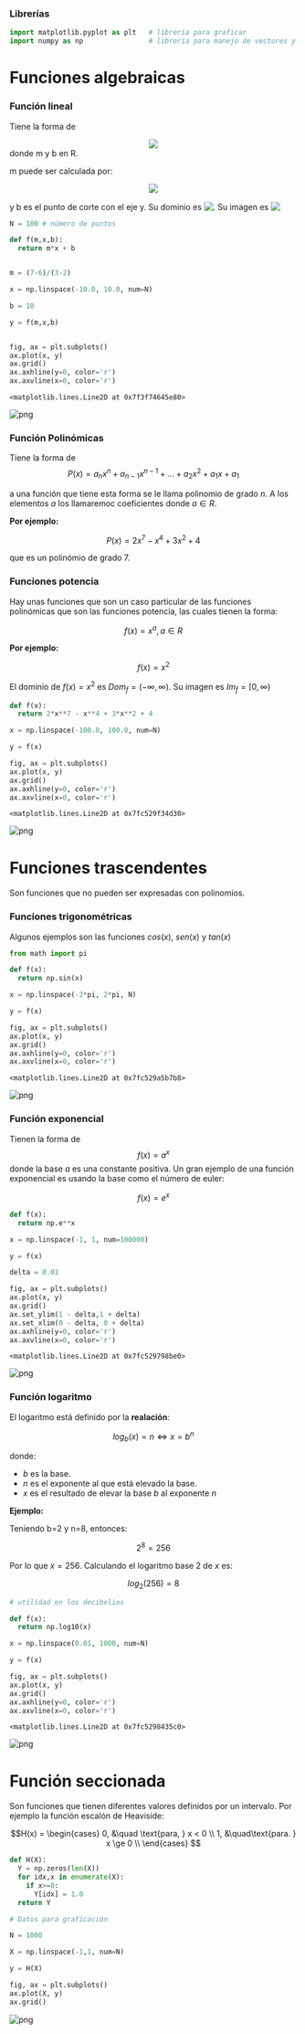 ### Librerías



```python
import matplotlib.pyplot as plt   # librería para graficar
import numpy as np                # librería para manejo de vectores y utilidades matemáticas
```

# Funciones algebraicas

### Función lineal

Tiene la forma de <!-- $$f(x)=mx + b$$ --> 

<div align="center"><img style="background: white;" src="svg\9fg2FOYvAS.svg"></div> donde m y b  en R. 

m puede ser calculada por: <!-- $$m=\frac{y_{2}-y_{1}}{x_{2}-x_{1}}$$ --> 

<div align="center"><img style="background: white;" src="svg\p52b8nfhtR.svg"></div>

y b es el punto de corte con el eje y. Su dominio es <!-- $Dom_{f} = (-\infty, \infty)$ --> <img style="transform: translateY(0.1em); background: white;" src="svg\6hlCwvsNSB.svg">. Su imagen es <!-- $Im_{f} = (-\infty, \infty)$ --> <img style="transform: translateY(0.1em); background: white;" src="svg\67UZ94I7jR.svg">





```python
N = 100 # número de puntos

def f(m,x,b):
  return m*x + b


m = (7-6)/(3-2)

x = np.linspace(-10.0, 10.0, num=N)

b = 10

y = f(m,x,b)


fig, ax = plt.subplots()
ax.plot(x, y)
ax.grid()
ax.axhline(y=0, color='r')
ax.axvline(x=0, color='r')
```




    <matplotlib.lines.Line2D at 0x7f3f74645e80>




    
![png](output_4_1.png)
    


### Función Polinómicas

Tiene la forma de $$P(x)=a_{n}x^{n} + a_{n-1}x^{n-1}+...+a_{2}x^{2}+a_{1}x + a_{1}$$

a una función que tiene esta forma se le llama polinomio de grado $n$. A los elementos $a$ los llamaremoc coeficientes donde $a \in R$. 

**Por ejemplo:**

$$P(x)= 2x^{7} - x^{4} + 3x^{2} + 4$$

que es un polinómio de grado 7.


### Funciones potencia

Hay unas funciones que son un caso particular de las funciones polinómicas que son las funciones potencia, las cuales tienen la forma:


$$f(x)= x^{a}, a \in R$$ 


**Por ejemplo:**

$$f(x)= x^{2}$$

El dominio de $f(x)=x^{2}$ es $Dom_{f} = (-\infty, \infty)$. Su imagen es $Im_{f} = [0, \infty)$






```python
def f(x):
  return 2*x**7 - x**4 + 3*x**2 + 4

x = np.linspace(-100.0, 100.0, num=N)

y = f(x)

fig, ax = plt.subplots()
ax.plot(x, y)
ax.grid()
ax.axhline(y=0, color='r')
ax.axvline(x=0, color='r')
```




    <matplotlib.lines.Line2D at 0x7fc529f34d30>




    
![png](output_6_1.png)
    


# Funciones trascendentes

Son funciones que no pueden ser expresadas con polinomios. 

### Funciones trigonométricas

Algunos ejemplos son las funciones $cos(x)$, $sen(x)$ y $tan(x)$


```python
from math import pi

def f(x):
  return np.sin(x)

x = np.linspace(-2*pi, 2*pi, N)

y = f(x)

fig, ax = plt.subplots()
ax.plot(x, y)
ax.grid()
ax.axhline(y=0, color='r')
ax.axvline(x=0, color='r')
```




    <matplotlib.lines.Line2D at 0x7fc529a5b7b8>




    
![png](output_9_1.png)
    


### Función exponencial

Tienen la forma de $$f(x)=a^x$$ donde la base $a$ es una constante positiva. Un gran ejemplo de una función exponencial es usando la base como el número de euler:

$$f(x)=e^x$$


```python
def f(x):
  return np.e**x

x = np.linspace(-1, 1, num=100000)

y = f(x)

delta = 0.01

fig, ax = plt.subplots()
ax.plot(x, y)
ax.grid()
ax.set_ylim(1 - delta,1 + delta)
ax.set_xlim(0 - delta, 0 + delta)
ax.axhline(y=0, color='r')
ax.axvline(x=0, color='r')
```




    <matplotlib.lines.Line2D at 0x7fc529798be0>




    
![png](output_11_1.png)
    


### Función logaritmo

El logaritmo está definido por la **realación**:

$$log_{b}(x) = n \Longleftrightarrow x=b^n$$ 

donde: 



*   $b$ es la base.
*   $n$ es el exponente al que está elevado la base.
*   $x$ es el resultado de elevar la base $b$ al exponente $n$

**Ejemplo:**

Teniendo b=2 y n=8, entonces:

$$2^8=256$$

Por lo que $x=256$. Calculando el logaritmo base 2 de $x$ es:

$$log_{2}(256) = 8$$






```python
# utilidad en los decibelios

def f(x):
  return np.log10(x)

x = np.linspace(0.01, 1000, num=N)

y = f(x)

fig, ax = plt.subplots()
ax.plot(x, y)
ax.grid()
ax.axhline(y=0, color='r')
ax.axvline(x=0, color='r')
```




    <matplotlib.lines.Line2D at 0x7fc5298435c0>




    
![png](output_13_1.png)
    


# Función seccionada

Son funciones que tienen diferentes valores definidos por un intervalo. Por ejemplo la función escalón de Heaviside: 

$$H(x) = 
     \begin{cases}
        0, &\quad \text{para, } x < 0 \\
        1,  &\quad\text{para. } x \ge 0 \\
     \end{cases}
$$


```python
def H(X):
  Y = np.zeros(len(X))
  for idx,x in enumerate(X):
    if x>=0:
      Y[idx] = 1.0
  return Y

# Datos para graficación

N = 1000

X = np.linspace(-1,1, num=N)

y = H(X)

fig, ax = plt.subplots()
ax.plot(X, y)
ax.grid()
```


    
![png](output_15_0.png)
    


